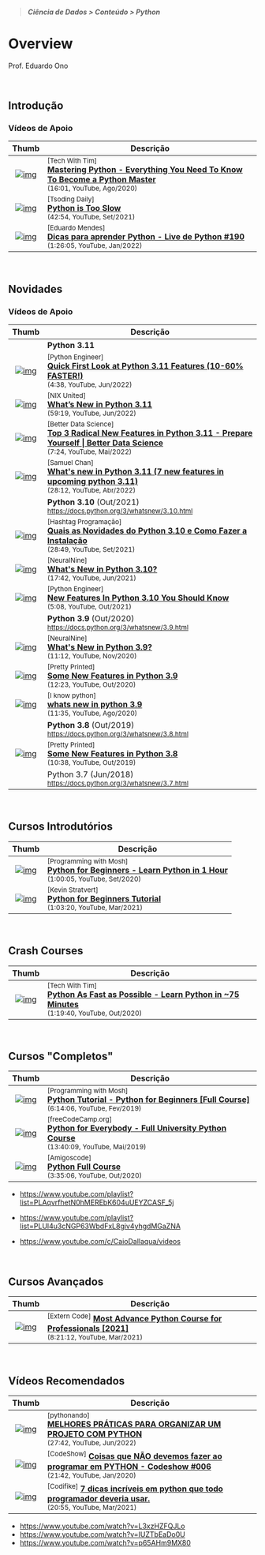 > <h5>Ciência de Dados > Conteúdo > Python</h5>

# Overview

Prof. Eduardo Ono

<br>

## Introdução

### Vídeos de Apoio

| Thumb | Descrição |
| :-: | --- |
| [![img](https://img.youtube.com/vi/p15xzjzR9j0/default.jpg)](https://www.youtube.com/watch?v=p15xzjzR9j0) | <sup>[Tech With Tim]</sup><br>[__Mastering Python - Everything You Need To Know To Become a Python Master__](https://www.youtube.com/watch?v=p15xzjzR9j0)<br><sub>(16:01, YouTube, Ago/2020)</sub>
| [![img](https://img.youtube.com/vi/Dc_dVBrOshE/default.jpg)](https://www.youtube.com/watch?v=Dc_dVBrOshE) | <sup>[Tsoding Daily]</sup><br>[__Python is Too Slow__](https://www.youtube.com/watch?v=Dc_dVBrOshE)<br><sub>(42:54, YouTube, Set/2021)</sub>
| [![img](https://img.youtube.com/vi/HSotf1Amess/default.jpg)](https://www.youtube.com/watch?v=HSotf1Amess) | <sup>[Eduardo Mendes]</sup><br>[__Dicas para aprender Python - Live de Python #190__](https://www.youtube.com/watch?v=HSotf1Amess)<br><sub>(1:26:05, YouTube, Jan/2022)</sub>

<br>

## Novidades

### Vídeos de Apoio

| Thumb | Descrição |
| :-: | --- |
| | __Python 3.11__
| [![img](https://img.youtube.com/vi/IDgDWDpwvIc/default.jpg)](https://www.youtube.com/watch?v=IDgDWDpwvIc) | <sup>[Python Engineer]</sup><br>[__Quick First Look at Python 3.11 Features (10-60% FASTER!)__](https://www.youtube.com/watch?v=IDgDWDpwvIc)<br><sub>(4:38, YouTube, Jun/2022)</sub>
| [![img](https://img.youtube.com/vi/kJMyomV0S50/default.jpg)](https://www.youtube.com/watch?v=kJMyomV0S50) | <sup>[NIX United]</sup><br>[__What’s New in Python 3.11__](https://www.youtube.com/watch?v=kJMyomV0S50)<br><sub>(59:19, YouTube, Jun/2022)</sub>
| [![img](https://img.youtube.com/vi/THhJE8Cig_k/default.jpg)](https://www.youtube.com/watch?v=THhJE8Cig_k) | <sup>[Better Data Science]</sup><br>[__Top 3 Radical New Features in Python 3.11 - Prepare Yourself \| Better Data Science__](https://www.youtube.com/watch?v=THhJE8Cig_k)<br><sub>(7:24, YouTube, Mai/2022)</sub>
| [![img](https://img.youtube.com/vi/8d7Q3Ovc_wQ/default.jpg)](https://www.youtube.com/watch?v=8d7Q3Ovc_wQ) | <sup>[Samuel Chan]</sup><br>[__What's new in Python 3.11 (7 new features in upcoming python 3.11)__](https://www.youtube.com/watch?v=8d7Q3Ovc_wQ)<br><sub>(28:12, YouTube, Abr/2022)</sub>
| | __Python 3.10__ (Out/2021)<br><sub>https://docs.python.org/3/whatsnew/3.10.html</sub>
| [![img](https://img.youtube.com/vi/FGgZJENYAFY/default.jpg)](https://www.youtube.com/watch?v=FGgZJENYAFY) | <sup>[Hashtag Programação]</sup><br>[__Quais as Novidades do Python 3.10 e Como Fazer a Instalação__](https://www.youtube.com/watch?v=FGgZJENYAFY)<br><sub>(28:49, YouTube, Set/2021)</sub>
| [![img](https://img.youtube.com/vi/35W-HKwEwdQ/default.jpg)](https://www.youtube.com/watch?v=35W-HKwEwdQ) | <sup>[NeuralNine]</sup><br>[__What's New in Python 3.10?__](https://www.youtube.com/watch?v=35W-HKwEwdQ)<br><sub>(17:42, YouTube, Jun/2021)</sub>
| [![img](https://img.youtube.com/vi/brq_Nvu2iDc/default.jpg)](https://www.youtube.com/watch?v=brq_Nvu2iDc) | <sup>[Python Engineer]</sup><br>[__New Features In Python 3.10 You Should Know__](https://www.youtube.com/watch?v=brq_Nvu2iDc)<br><sub>(5:08, YouTube, Out/2021)</sub>
| | __Python 3.9__ (Out/2020)<br><sub>https://docs.python.org/3/whatsnew/3.9.html</sub>
| [![img](https://img.youtube.com/vi/k36yi0iIhJA/default.jpg)](https://www.youtube.com/watch?v=k36yi0iIhJA) | <sup>[NeuralNine]</sup><br>[__What's New in Python 3.9?__](https://www.youtube.com/watch?v=k36yi0iIhJA)<br><sub>(11:12, YouTube, Nov/2020)</sub>
| [![img](https://img.youtube.com/vi/NvxI07dl7gY/default.jpg)](https://www.youtube.com/watch?v=NvxI07dl7gY) | <sup>[Pretty Printed]</sup><br>[__Some New Features in Python 3.9__](https://www.youtube.com/watch?v=NvxI07dl7gY)<br><sub>(12:23, YouTube, Out/2020)</sub>
| [![img](https://img.youtube.com/vi/Rm5XRwV9IXo/default.jpg)](https://www.youtube.com/watch?v=Rm5XRwV9IXo) | <sup>[I know python]</sup><br>[__whats new in python 3.9__](https://www.youtube.com/watch?v=Rm5XRwV9IXo)<br><sub>(11:35, YouTube, Ago/2020)</sub>
| | __Python 3.8__ (Out/2019)<br><sub>https://docs.python.org/3/whatsnew/3.8.html</sub>
| [![img](https://img.youtube.com/vi/-Rh4XW89VlQ/default.jpg)](https://www.youtube.com/watch?v=-Rh4XW89VlQ) | <sup>[Pretty Printed]</sup><br>[__Some New Features in Python 3.8__](https://www.youtube.com/watch?v=-Rh4XW89VlQ)<br><sub>(10:38, YouTube, Out/2019)</sub>
| | Python 3.7 (Jun/2018)<br><sub>https://docs.python.org/3/whatsnew/3.7.html</sub>

<br>

## Cursos Introdutórios

| Thumb | Descrição |
| :-: | --- |
| [![img](https://img.youtube.com/vi/kqtD5dpn9C8/default.jpg)](https://www.youtube.com/watch?v=kqtD5dpn9C8 "Python for Beginners - Learn Python in 1 Hour") | <sup>[Programming with Mosh]</sup><br>[__Python for Beginners - Learn Python in 1 Hour__](https://www.youtube.com/watch?v=kqtD5dpn9C8)<br><sub>(1:00:05, YouTube, Set/2020)</sub>
| [![img](https://img.youtube.com/vi/b093aqAZiPU/default.jpg)](https://www.youtube.com/watch?v=b093aqAZiPU) | <sup>[Kevin Stratvert]</sup><br>[__Python for Beginners Tutorial__](https://www.youtube.com/watch?v=b093aqAZiPU)<br><sub>(1:03:20, YouTube, Mar/2021)</sub>

<br>

## Crash Courses

| Thumb | Descrição |
| :-: | --- |
| [![img](https://img.youtube.com/vi/VchuKL44s6E/default.jpg)](https://www.youtube.com/watch?v=VchuKL44s6E "Python As Fast as Possible - Learn Python in ~75 Minutes") | <sup>[Tech With Tim]</sup><br>[__Python As Fast as Possible - Learn Python in ~75 Minutes__](https://www.youtube.com/watch?v=VchuKL44s6E) <br><sub>(1:19:40, YouTube, Out/2020)</sub>

<br>

## Cursos "Completos"

| Thumb | Descrição |
| :-: | --- |
| [![img](https://img.youtube.com/vi/_uQrJ0TkZlc/default.jpg)](https://www.youtube.com/watch?v=_uQrJ0TkZlc) | <sup>[Programming with Mosh]</sup><br>[__Python Tutorial - Python for Beginners [Full Course]__](https://www.youtube.com/watch?v=_uQrJ0TkZlc)<br><sub>(6:14:06, YouTube, Fev/2019)</sub>
| [![img](https://img.youtube.com/vi/8DvywoWv6fI/default.jpg)](https://www.youtube.com/watch?v=8DvywoWv6fI) | <sup>[freeCodeCamp.org]</sup><br>[__Python for Everybody - Full University Python Course__](https://www.youtube.com/watch?v=8DvywoWv6fI)<br><sub>(13:40:09, YouTube, Mai/2019)</sub>
| [![img](https://img.youtube.com/vi/LzYNWme1W6Q/default.jpg)](https://www.youtube.com/watch?v=LzYNWme1W6Q) | <sup>[Amigoscode]</sup><br>[__Python Full Course__](https://www.youtube.com/watch?v=LzYNWme1W6Q)<br><sub>(3:35:06, YouTube, Out/2020)</sub>

* https://www.youtube.com/playlist?list=PLAqvrfhetN0hMEREbK604uUEYZCASF_5j

* https://www.youtube.com/playlist?list=PLUl4u3cNGP63WbdFxL8giv4yhgdMGaZNA

* https://www.youtube.com/c/CaioDallaqua/videos

<br>

## Cursos Avançados

| Thumb | Descrição |
| :-: | --- |
| [![img](https://img.youtube.com/vi/tdn9_MZ0lN4/default.jpg)](https://www.youtube.com/watch?v=tdn9_MZ0lN4) | <sup>[Extern Code]</sup> [__Most Advance Python Course for Professionals [2021]__](https://www.youtube.com/watch?v=tdn9_MZ0lN4)<br> <sub>(8:21:12, YouTube, Mar/2021)</sub>

<br>

## Vídeos Recomendados

| Thumb | Descrição |
| :-: | --- |
| [![img](https://img.youtube.com/vi/bCQrN8qCxiU/default.jpg)](https://www.youtube.com/watch?v=bCQrN8qCxiU) | <sup>[pythonando]</sup><br>[__MELHORES PRÁTICAS PARA ORGANIZAR UM PROJETO COM PYTHON__](https://www.youtube.com/watch?v=bCQrN8qCxiU)<br><sub>(27:42, YouTube, Jun/2022)</sub>
| [![img](https://img.youtube.com/vi/p4jWEC7vuKI/default.jpg)](https://www.youtube.com/watch?v=p4jWEC7vuKI) | <sup>[CodeShow]</sup> [__Coisas que NÃO devemos fazer ao programar em PYTHON - Codeshow #006__](https://www.youtube.com/watch?v=p4jWEC7vuKI) <br> <sub>(21:42, YouTube, Jan/2020)</sub>
| [![img](https://img.youtube.com/vi/fwB8HXq0pJA/default.jpg)](https://www.youtube.com/watch?v=fwB8HXq0pJA) | <sup>[Codifike]</sup> [__7 dicas incríveis em python que todo programador deveria usar.__](https://www.youtube.com/watch?v=fwB8HXq0pJA) <br> <sub>(20:55, YouTube, Mar/2021)</sub>

* https://www.youtube.com/watch?v=L3xzHZFQJLo
* https://www.youtube.com/watch?v=IUZTbEaDo0U
* https://www.youtube.com/watch?v=p65AHm9MX80

<br>
